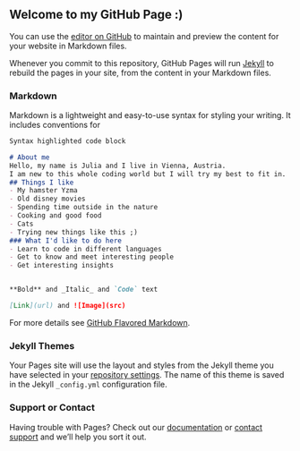 ## Welcome to my GitHub Page :)

You can use the [editor on GitHub](https://github.com/Jules22-dev/jules22-dev.github.io/edit/main/index.md) to maintain and preview the content for your website in Markdown files.

Whenever you commit to this repository, GitHub Pages will run [Jekyll](https://jekyllrb.com/) to rebuild the pages in your site, from the content in your Markdown files.

### Markdown

Markdown is a lightweight and easy-to-use syntax for styling your writing. It includes conventions for

```markdown
Syntax highlighted code block

# About me
Hello, my name is Julia and I live in Vienna, Austria. 
I am new to this whole coding world but I will try my best to fit in.
## Things I like
- My hamster Yzma
- Old disney movies
- Spending time outside in the nature
- Cooking and good food
- Cats
- Trying new things like this ;) 
### What I'd like to do here
- Learn to code in different languages
- Get to know and meet interesting people
- Get interesting insights


**Bold** and _Italic_ and `Code` text

[Link](url) and ![Image](src)
```

For more details see [GitHub Flavored Markdown](https://guides.github.com/features/mastering-markdown/).

### Jekyll Themes

Your Pages site will use the layout and styles from the Jekyll theme you have selected in your [repository settings](https://github.com/Jules22-dev/jules22-dev.github.io/settings/pages). The name of this theme is saved in the Jekyll `_config.yml` configuration file.

### Support or Contact

Having trouble with Pages? Check out our [documentation](https://docs.github.com/categories/github-pages-basics/) or [contact support](https://support.github.com/contact) and we’ll help you sort it out.
